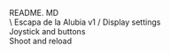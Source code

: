 README. MD     
\ Escapa de la Alubia v1 /
Display settings    
Joystick and buttons    
Shoot and reload
